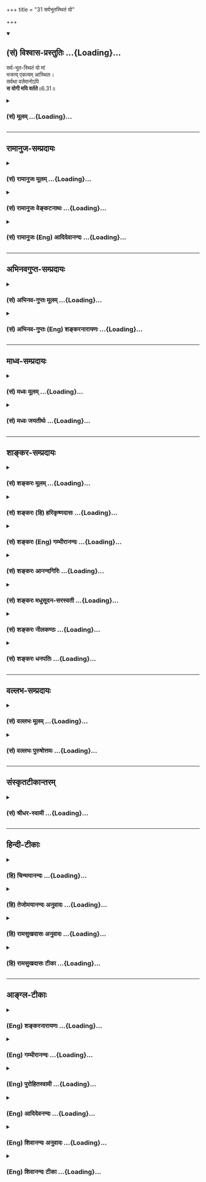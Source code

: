 +++
title = "31 सर्वभूतस्थितं यो"

+++
<div class="js_include" newlevelforh1="2" title="(सं) विश्वास-प्रस्तुतिः" unfilled url="/purANam_vaiShNavam/mahAbhAratam/06-bhIShma-parva/03-bhagavad-gItA-parva/saMskRtam/vishvAsa-prastutiH/06_Atma-saMyama-yogaH_a/31_sarvabhUtasthitaM.md">
<details open><summary><h2>(सं) विश्वास-प्रस्तुतिः ...{Loading}...</h2></summary>

सर्व-भूत-स्थितं यो मां  
भजत्य् एकत्वम् आस्थितः।  
सर्वथा वर्तमानोऽपि  
**स योगी मयि वर्तते**॥6.31॥
</details>
</div>
<div class="js_include collapsed" newlevelforh1="3" title="(सं) मूलम्" unfilled url="/purANam_vaiShNavam/mahAbhAratam/06-bhIShma-parva/03-bhagavad-gItA-parva/saMskRtam/mUlam/06_Atma-saMyama-yogaH_a/31_sarvabhUtasthitaM.md">
<details><summary><h3>(सं) मूलम् ...{Loading}...</h3></summary>

सर्वभूतस्थितं यो मां भजत्येकत्वमास्थितः।  
सर्वथा वर्तमानोऽपि स योगी मयि वर्तते।।6.31।।
</details>
</div>


_________________
## रामानुज-सम्प्रदायः
<div class="js_include collapsed" newlevelforh1="3" title="(सं) रामानुजः मूलम्" unfilled url="/purANam_vaiShNavam/mahAbhAratam/06-bhIShma-parva/03-bhagavad-gItA-parva/saMskRtam/rAmAnujaH/mUlam/06_Atma-saMyama-yogaH_a/31_sarvabhUtasthitaM.md">
<details><summary><h3>(सं) रामानुजः मूलम् ...{Loading}...</h3></summary>

।।6.31।। योगदशायां **सर्वभूतस्थितं माम्** असंकुचितज्ञानैकाकारतया
**एकत्वम् आस्थितः** प्राकृतभेदपरित्यागेन सुदृढं **यो भजते स योगी**
व्युत्थानकाले **अपि** यथा तथा **वर्तमानः** स्वात्मानं सर्वभूतानि च
पश्यन् **मयि वर्तते** माम् एव पश्यति। स्वात्मनि सर्वभूतेषु च सर्वदा
मत्साम्यम् एव पश्यति इत्यर्थः। ततोऽपि काष्ठाम् आह

</details>
</div>
<div class="js_include collapsed" newlevelforh1="3" title="(सं) रामानुजः वेङ्कटनाथः" unfilled url="/purANam_vaiShNavam/mahAbhAratam/06-bhIShma-parva/03-bhagavad-gItA-parva/saMskRtam/rAmAnujaH/venkaTanAthaH/06_Atma-saMyama-yogaH_a/31_sarvabhUtasthitaM.md">
<details><summary><h3>(सं) रामानुजः वेङ्कटनाथः ...{Loading}...</h3></summary>

  
  
।।6.31।। तृतीयां विपाकदशामाहेत्याह तत इति।
अकर्मवश्यत्वाकारेणेश्वरसाम्यदर्शनं पूर्वश्लोकोक्तम्सर्वभूतस्थितं इत्यनेन
तु कर्मरूपाविद्यावेष्टनविधुरत्वात् असङ्कुचितज्ञानाकारतया
साम्यानुसन्धानम् तत्संस्कारप्रभावेन च व्युत्थानकालेऽपि
स्वरसतस्तथाविधानुसन्धानानुवृत्तिश्चेत्येतदुच्यते। यो भजति ৷৷. स सर्वथा
वर्तमानोऽपि इत्यनेन कालभेदः सिद्धः न च समाधिदशायामेव यथातथा
वर्तमानत्वमुपपद्यते। सर्वभूतस्थितेन परमात्मनैकत्वानुसन्धानं नाम
स्वस्यापि सर्वभूतस्थितत्वेन तदेकप्रकारत्वानुसन्धानं तच्चाणोरात्मनः
स्वरूपेण न सम्भवति। धर्मतश्च परिशुद्धात्मनो व्याप्तिः वालाग्रः इत्यारभ्य
स चानन्त्याय कल्पते श्वे.उ.5।9 इति श्रुतिसिद्धा।
सूत्रञ्चप्रदीपवदावेशस्तथाहि दर्शयति ब्र.सू.4।4।15 इति अतोऽत्रापि साम्यं
विवक्षितमिति दर्शयितुंअसंकुचितज्ञानकारतयैकत्वमास्थित
इत्युक्तम्। प्राकृतभेदपरित्यागेन
कर्मोपाधिकप्रकृतिविशेषसंसर्गकृतज्ञानतारतम्यरूपभेदपरित्यागेनेत्यर्थः।
अनेनैकत्वोक्तेः स्वरूपभेदनिरासार्थत्वं परिहृतम्। सर्वात्मनां
ब्रह्मापृथक्सिद्धत्वविवक्षयाऽप्येकत्वोक्तिश्च घटते। आस्थितशब्दस्य
तात्पर्यार्थःसुदृढमिति। ततश्च व्युत्थानकालेऽपि
तथाविधानुसन्धानप्रवाहहेतुभूतसंस्कारप्राबल्यं सूचितम्। मां भजति
मत्समात्मावलोकनमपि हि मद्भजनमित्यभिप्रायः। सर्वथा इत्यस्य
लौकिकक्रियाव्यापृतोऽपीत्यभिप्रायः। मयि वर्तते इत्यस्य परमात्मनि
स्थितिर्नार्थः तस्य योग्ययोगिसा धारणत्वात्। अतो वृत्तिरत्र
बुद्धिर्वृत्तिरित्यभिप्रायेणाहमामेव पश्यतीति। जीवदर्शनमात्रेण कथं
परमात्मदर्शनं इत्यत्राह स्वात्मनीति। व्युत्थानकाले
स्वात्मसाक्षात्काराभावेऽपि विशदपरोक्षानुसन्धाने परेषामपि तथात्वसिद्धेः
फलितत्वोक्तिरियम्।  
  

</details>
</div>
<div class="js_include collapsed" newlevelforh1="3" title="(सं) रामानुजः (Eng) आदिदेवानन्दः" unfilled url="/purANam_vaiShNavam/mahAbhAratam/06-bhIShma-parva/03-bhagavad-gItA-parva/saMskRtam/rAmAnujaH/english/AdidevAnandaH/06_Atma-saMyama-yogaH_a/31_sarvabhUtasthitaM.md">
<details><summary><h3>(सं) रामानुजः (Eng) आदिदेवानन्दः ...{Loading}...</h3></summary>

6.31 (iii) The Yogin who, fixed in the state of Yoga in oneness because he has the same form of uncontracted knowledge (as Myself), worships Me steadfastly by renouncing the differences of the Prakrti (i.e., of the body) - then that Yogin, even while coming out of Yoga, howsoever he may live, views Me only, when viewing his own self and all other beings. The meaning is that he views his similarity to Myself in his own self and in the self of all beings. Now Sri Krsna proceeds to speak of the maturest stage beyond this:

</details>
</div>


_________________
## अभिनवगुप्त-सम्प्रदायः
<div class="js_include collapsed" newlevelforh1="3" title="(सं) अभिनव-गुप्तः मूलम्" unfilled url="/purANam_vaiShNavam/mahAbhAratam/06-bhIShma-parva/03-bhagavad-gItA-parva/saMskRtam/abhinava-guptaH/mUlam/06_Atma-saMyama-yogaH_a/31_sarvabhUtasthitaM.md">
<details><summary><h3>(सं) अभिनव-गुप्तः मूलम् ...{Loading}...</h3></summary>

।।6.31।। सर्वेति। यस्त्वेवं ज्ञानाविष्टः सोऽवश्यमेव +++(N
ज्ञानाविष्टोऽसाववश्यमेव S वश्यमेकतया)+++ एकतया भगवन्तं सर्वगतं विदन्
सर्वावस्थागतोऽपि न लिप्यते।

</details>
</div>
<div class="js_include collapsed" newlevelforh1="3" title="(सं) अभिनव-गुप्तः (Eng) शङ्करनारायणः" unfilled url="/purANam_vaiShNavam/mahAbhAratam/06-bhIShma-parva/03-bhagavad-gItA-parva/saMskRtam/abhinava-guptaH/english/shankaranArAyaNaH/06_Atma-saMyama-yogaH_a/31_sarvabhUtasthitaM.md">
<details><summary><h3>(सं) अभिनव-गुप्तः (Eng) शङ्करनारायणः ...{Loading}...</h3></summary>

6.31 Sarva - etc. Whosoever is completely possessed of the knowledge of
this kind, he necessarily realises the Bhagavat as one and immanent in
all and does not get stained \[by any of his actions\] is whatever
condition he is.

</details>
</div>


_________________
## माध्व-सम्प्रदायः
<div class="js_include collapsed" newlevelforh1="3" title="(सं) मध्वः मूलम्" unfilled url="/purANam_vaiShNavam/mahAbhAratam/06-bhIShma-parva/03-bhagavad-gItA-parva/saMskRtam/madhvaH/mUlam/06_Atma-saMyama-yogaH_a/31_sarvabhUtasthitaM.md">
<details><summary><h3>(सं) मध्वः मूलम् ...{Loading}...</h3></summary>

।।6.31।। एतदेव स्पष्टयति सर्वभूतस्थितमिति। एकत्वमास्थितः सर्वत्र एक
एवेश्वर इति स्थितः सर्वप्रकारेण वर्तमानोऽपि मय्येव वर्तते। एवमपरोक्षं
पश्यतो ज्ञानफलं नियतमित्यर्थः। तथापि प्रायो नाधर्मं करोति कुर्वतस्तु
महच्चेद्दुःखसूचकं भवतीत्युक्तं पुरस्तात्। आह चकदाचिदपि नाधर्मे
बुद्दिर्विष्णुदृशां भवेत्। प्रमादात्तु कृतं पापं स्वल्पं भस्मीभविष्यति।
आदिराजैस्तथा देर्वैः ऋषिभिः क्रियते कियत्। बाहुल्यात्कर्मणस्तेषां
दुःखसूचकमेव तत् इति।

</details>
</div>
<div class="js_include collapsed" newlevelforh1="3" title="(सं) मध्वः जयतीर्थः" unfilled url="/purANam_vaiShNavam/mahAbhAratam/06-bhIShma-parva/03-bhagavad-gItA-parva/saMskRtam/madhvaH/jayatIrthaH/06_Atma-saMyama-yogaH_a/31_sarvabhUtasthitaM.md">
<details><summary><h3>(सं) मध्वः जयतीर्थः ...{Loading}...</h3></summary>

।।6.31।। यो मां 30 इत्युक्तमेव पुनः किमर्थमुच्यते इत्यत आह
**एतदेवे**ति। एकत्वमास्थितः इत्यस्यान्यथाप्रतीतिनिरासार्थमर्थमाह
**एकत्व**मिति। मयि वा मद्विकारे वा वर्तमानोऽपि इत्यपव्याख्याननिरासार्थमाह
सर्वेति। न्यायेन वाऽन्यायेन वेत्यर्थः। अपव्याख्याने थाल्प्रत्ययो न युक्त
इति भावः। भगवन्तं भजतो धर्माचरणं सर्वथाऽप्यकिञ्चित्करमिति
प्रतीतिनिरासायाह **एवमि**ति। अधर्माचरणेऽपीति शेषः। ज्ञानफलं मोक्षः।
आनन्दह्रासादिकं तु विद्यत एवेति भावः। ननु ज्ञानिनो मोक्ष एवापेक्षितः
सोऽधर्माचरणेऽपि न प्रतिबध्यते चेत् तत्किमधर्मं करोति इत्यत आह
**तथापी**ति। सर्वथाऽप्यकरणे सर्वथा वर्तमानोऽपीत्युक्तमयुक्तमित्यत उक्तम्
**प्राय** इति। एतेननहीदृशस्य यथेष्टचेष्टता सम्भवति इति
परकीयमस्मद्व्याख्यानदूषणमपि निरस्तं भवति प्रारब्धवशेन
कदाचित्तथाभावदर्शनात्। कुतो न करोति इत्यत आह **कुर्वतस्त्वि**ति। अत्र
प्रमाणमाह **आह चेति**। कियन्महदिति शेषः। कर्मणः प्रारब्धस्य बाहुल्यात्
प्राबल्यात्। लोके प्रवृत्तिकर्मणो बाहुल्येन चित्तविक्षेपादिति वा।

</details>
</div>


_________________
## शाङ्कर-सम्प्रदायः
<div class="js_include collapsed" newlevelforh1="3" title="(सं) शङ्करः मूलम्" unfilled url="/purANam_vaiShNavam/mahAbhAratam/06-bhIShma-parva/03-bhagavad-gItA-parva/saMskRtam/shankaraH/mUlam/06_Atma-saMyama-yogaH_a/31_sarvabhUtasthitaM.md">
<details><summary><h3>(सं) शङ्करः मूलम् ...{Loading}...</h3></summary>

।।6.31।। **सर्वथा** सर्वप्रकारैः **वर्तमानोऽपि** सम्यग्दर्शी **योगी
मयि** वैष्णवे परमे पदे **वर्तते** नित्यमुक्त एव सः न मोक्षं प्रति
केनचित् प्रतिबध्यते इत्यर्थः।। किञ्च अन्यत्

</details>
</div>
<div class="js_include collapsed" newlevelforh1="3" title="(सं) शङ्करः (हि) हरिकृष्णदासः" unfilled url="/purANam_vaiShNavam/mahAbhAratam/06-bhIShma-parva/03-bhagavad-gItA-parva/saMskRtam/shankaraH/hindI/harikRShNadAsaH/06_Atma-saMyama-yogaH_a/31_sarvabhUtasthitaM.md">
<details><summary><h3>(सं) शङ्करः (हि) हरिकृष्णदासः ...{Loading}...</h3></summary>

।।6.31।। ( एकत्व भावमें स्थित हुआ जो पुरुष सम्पूर्ण भूतोंमें स्थित मुझ
वासुदेवको भजता है ) इस प्रकार पहले श्लोकके अर्थरूप यथार्थ ज्ञानका इस आधे
श्लोकसे अनुवाद करके उसके फलस्वरूप मोक्षका विधान करते हैं। वह पूर्ण
ज्ञानी योगी सब प्रकारसे बर्तता हुआ भी वैष्णव परमपदरूप मुझ परमेश्वरमें ही
बर्तता है अर्थात् वह सदा मुक्त ही है उसके मोक्षको कोई भी रोक नहीं सकता।

</details>
</div>
<div class="js_include collapsed" newlevelforh1="3" title="(सं) शङ्करः (Eng) गम्भीरानन्दः" unfilled url="/purANam_vaiShNavam/mahAbhAratam/06-bhIShma-parva/03-bhagavad-gItA-parva/saMskRtam/shankaraH/english/gambhIrAnandaH/06_Atma-saMyama-yogaH_a/31_sarvabhUtasthitaM.md">
<details><summary><h3>(सं) शङ्करः (Eng) गम्भीरानन्दः ...{Loading}...</h3></summary>

6.31 This being so, i.e. after reiterating (in the first line of the
present verse) the idea of full realization contained in the previous
verse, the result of that (realization), viz Liberation, is being spoken
of (in the second line): The yogi, the man of full realization; vartate,
exists; mayi, in Me, in the supreme state of Visnu; sarvatha api, in
whatever condition; vartamanah, he may be. He is verily ever-free. The
idea is that he is not obstructed from Liberation by anything.
Furthermore,

</details>
</div>
<div class="js_include collapsed" newlevelforh1="3" title="(सं) शङ्करः आनन्दगिरिः" unfilled url="/purANam_vaiShNavam/mahAbhAratam/06-bhIShma-parva/03-bhagavad-gItA-parva/saMskRtam/shankaraH/AnandagiriH/06_Atma-saMyama-yogaH_a/31_sarvabhUtasthitaM.md">
<details><summary><h3>(सं) शङ्करः आनन्दगिरिः ...{Loading}...</h3></summary>

।।6.31।। पूर्वार्धेनानूद्योत्तरार्धेन फलविधिरिति मत्वाह **इत्येतदिति।**
रागादिरहितस्य यमनियमादिसंस्कारवतः स्वैरप्रवृत्त्यसंभवेऽपि तामङ्गीकृत्य
ज्ञानं स्तौति **सर्वथेति।** प्रतिभासतोऽपि यथेष्टचेष्टाङ्गीकारे कुतो
ज्ञानवतो नित्यमुक्तत्वं प्रातीतिकदुराचारप्रतिबन्धादित्याशङ्क्याह **न
मोक्षमिति।**

</details>
</div>
<div class="js_include collapsed" newlevelforh1="3" title="(सं) शङ्करः मधुसूदन-सरस्वती" unfilled url="/purANam_vaiShNavam/mahAbhAratam/06-bhIShma-parva/03-bhagavad-gItA-parva/saMskRtam/shankaraH/madhusUdana-sarasvatI/06_Atma-saMyama-yogaH_a/31_sarvabhUtasthitaM.md">
<details><summary><h3>(सं) शङ्करः मधुसूदन-सरस्वती ...{Loading}...</h3></summary>

।।6.31।। एवं त्वंपदार्थं त्पदार्थं च शुद्धं निरूप्य तत्त्वमसीति
वाक्यार्थं निरूपयति सर्वेषु भूतेष्वधिष्ठानतया स्थितं
सर्वानुस्यूतसन्मात्रं मामीश्वरं तत्पदलक्ष्यं स्वेन त्वंपदलक्ष्येण
सहैकत्वमत्यन्ताभेदमास्थितो घटाकाशो महाकाश इत्यत्रेवोपाधिभेदनिराकरणेन
निश्चिन्वन् यो भजति अहं ब्रह्मास्मीति वेदान्तवाक्यजेन
तत्त्वसाक्षात्कारेणापरोक्षीकरोति सोऽविद्यातत्कार्यनिवृत्त्या जीवन्मुक्तः
कृतकृत्य एव भवति। यावत्तु तस्य बाधितानुवृत्त्या शरीरादिदर्शनमनुवर्तते
तावत्प्रारब्धकर्मप्राबल्यात्सर्वकर्मत्यागेन वा याज्ञवल्क्यादिवद् विहितेन
कर्मणा वा जनकादिवत् प्रतिषिद्धेन कर्मणा वा दत्तात्रेयादिवत् सर्वथा येन
केनापि रूपेण वर्तमानोऽपि व्यवहरन्नपि स योगी ब्रह्माहमस्मीति विद्वान्मयि
परमात्मन्येवाभेदेन वर्तते। सर्वथा तस्य मोक्षंप्रति नास्ति
प्रतिबन्धशङ्का। तस्य ह न देवाश्च नाभूत्या ईशत आत्मा ह्येषां स भवति इति
श्रुतेः। देवा महाप्रभावा अपि तस्य मोक्षाभवनाय नेशते किमुतान्ये क्षुद्रा
इत्यर्थः। ब्रह्मविदो निषिद्धकर्मणि प्रवर्तकयो रागद्वेषयोरसंभवेन
निषिद्धकर्मासंभवेऽपि तदङ्गीकृत्य ज्ञानस्तुत्यर्थमिदमुक्तं सर्वथा
वर्तमानोऽपीतिहत्वापि स इमांल्लोकान्न हन्ति न निबध्यते इतिवत्।

</details>
</div>
<div class="js_include collapsed" newlevelforh1="3" title="(सं) शङ्करः नीलकण्ठः" unfilled url="/purANam_vaiShNavam/mahAbhAratam/06-bhIShma-parva/03-bhagavad-gItA-parva/saMskRtam/shankaraH/nIlakaNThaH/06_Atma-saMyama-yogaH_a/31_sarvabhUtasthitaM.md">
<details><summary><h3>(सं) शङ्करः नीलकण्ठः ...{Loading}...</h3></summary>

।।6.31।। यस्मात्सर्वात्मैकत्वदर्शी अहमेव अतो नास्य मोक्षः प्रतिबध्यत
इत्याह **सर्वभूतेति।** सर्वोपादानतया सर्वेषु भूतेषु सत्तारूपेण
स्फुरणरूपेण च स्थितं मां परमात्मानं एकत्वं जीवब्रह्मणोरैक्यमास्थितः सन्
भजति निर्विकल्पेन समाधिना सेवते स योगी व्युत्थानदशायां
प्रारब्धकर्मवशाद्बाधितानुवृत्त्या देहमारूढः सर्वथा सर्वप्रकारेण
याज्ञवल्क्यादिवत्कर्मत्यागेन वा वसिष्ठजनकादिवद्विहितकर्मणा वा
दत्तात्रेयादिवन्निषिद्धकर्मणा वा वर्तमानोऽपि व्यवहरन्नपि मय्येव वर्तते न
मत्तश्च्युतो भवति। यतो देवेभ्योऽपि नास्य भयमिति श्रूयतेतस्य ह न देवाश्च
नाभूत्या ईशत आत्मा ह्येषां स भवति इति च। नेत्यव्ययमप्यर्थे। देवा अपि
तस्य ब्रह्मविदः अभूत्यै अनैश्चर्याय न ईशते न समर्था भवन्ति।
यतोऽयमेषामात्मा इति श्रुत्यर्थः। स न पुनः संसारी पूर्ववद्भवतीत्यर्थः।

</details>
</div>
<div class="js_include collapsed" newlevelforh1="3" title="(सं) शङ्करः धनपतिः" unfilled url="/purANam_vaiShNavam/mahAbhAratam/06-bhIShma-parva/03-bhagavad-gItA-parva/saMskRtam/shankaraH/dhanapatiH/06_Atma-saMyama-yogaH_a/31_sarvabhUtasthitaM.md">
<details><summary><h3>(सं) शङ्करः धनपतिः ...{Loading}...</h3></summary>

।।6.31।। पूर्वश्लोकार्थं सम्यग्दर्शनं पूर्वोर्धेनामूद्य तत्फलं मोक्षमाह
सर्वेति। पूर्वोक्तेन प्रकारेण सर्वेषु ब्रह्मादिभूतेषु प्रत्यग्रूपेण
स्थितं मां परमात्मानं वासुदेवं य एकत्वमहमेव वासुदेव इत्येवंरुपमास्थितः
सभ्यगपोक्षीकृतवान् स योगी सम्यगदर्शी सर्वथा सर्वप्रकारेण
विधिप्रतिषेधार्कैकर्येण वर्तमानोऽपि। अपिशब्देन तस्य रागादिरहितस्य
यमनियमादिसंस्कारवतः स्वैरवृत्त्यसंभवेऽपि ज्ञानस्तुत्यर्थं तामङ्गीकरोतीति
द्योत्यते मयि वैष्णवे परमे पदे वर्तते स नित्यमुक्त एव मोक्षं प्रति न
केनचित्प्रतिबुध्यत इत्यर्थः। यत्तु तदेवं भाक्तानि
सुखान्यभिधायार्जुनोपदेशच्छलेन ज्ञानमार्गे लोकानां प्रवृत्तिसिद्धये
भाक्तान् ज्ञानयोगिनोऽप्युत्तरोत्तरादिशयेनाह सर्वेति।
यत्संन्यासात्प्रागेव गृहस्थः सन् सर्वभूतस्थं सर्वाणि भूतानि
कार्यकारणाकारेण परिणतानि तत्स्थं तत्तादात्म्यभ्रमविषय इत्यात्मानं
प्रत्यञ्चमीक्षते शास्त्रजन्यापातज्ञानविषयतां नयतीत्येवं
सर्वभूतान्यात्मतदात्म्यं भ्रमविषयाणीति शास्त्रजन्यापातज्ञानविषयतां नयति
सोऽन्योन्याध्यामज्ञानी अयोगयुक्तोऽपि कर्मयोगज्ञानयोगाभ्यामसंस्पृष्टोऽपि
योगिनमभिधाय ततोऽघिकं तमाह य इति। मां सर्वज्ञं सर्वशक्तिकं सर्वत्र पश्यति
सर्वभूतोष्वीश्वरो जीवकलया प्रविष्ट इति शास्त्रजन्यापातज्ञानविषयतां नयति
तस्यापातत एव ऐकात्म्यज्ञानसंपन्नस्याहं न प्रणश्यामि नान्तःकरणादपयामि स च
मे मम संबन्धी सन् मत्प्रसादादेव न प्रणश्यति नानर्थ प्राप्तोतीत्यर्थः।
अतः सोऽपि भाक्तो ज्ञानयोगी ज्ञेय इति भावः। ततोऽपि किंचिदधिकं तमाह
सर्वेति। एतत्वामास्थिति इति जीवब्रह्मणोरौपाधिको भेद
उपाधीनामसत्त्वादित्यापातज्ञानवानित्यर्थः। एवंभूतः सन् यो मां सर्वभूतेषु
सेवते स सर्वथा आवर्तमानोऽपि संसारयात्रामनुवर्तनशीलोऽपि योगी ज्ञेयः। यतो
मामनुवर्तते मां भजति पूर्वोक्तप्रकारएणेति ज्ञेयम्। तद्यदोरध्याहारेण
योज्यमितीतरैः कल्पितं तदसत्। एतादृशकल्पनाया बह्वध्याहारग्रस्ताया
अस्वारसिकायाः प्रकरणविरुद्धाया व्यर्थत्वात्।

</details>
</div>


_________________
## वल्लभ-सम्प्रदायः
<div class="js_include collapsed" newlevelforh1="3" title="(सं) वल्लभः मूलम्" unfilled url="/purANam_vaiShNavam/mahAbhAratam/06-bhIShma-parva/03-bhagavad-gItA-parva/saMskRtam/vallabhaH/mUlam/06_Atma-saMyama-yogaH_a/31_sarvabhUtasthitaM.md">
<details><summary><h3>(सं) वल्लभः मूलम् ...{Loading}...</h3></summary>

।।6.31।। यश्चैवमेकत्वमास्थितोऽपि मां वासुदेवं भजति सेवते मत्प्रवणं चेतः
करोति स योगी मयि मदाधारो भवति। मत्किङ्करः शुक इव उद्धव इव
भवतीत्यर्थः। ज्ञानी चेद्भजते कृष्णं तस्मान्नास्त्यधिकः परः इति वाक्यात्।

</details>
</div>
<div class="js_include collapsed" newlevelforh1="3" title="(सं) वल्लभः पुरुषोत्तमः" unfilled url="/purANam_vaiShNavam/mahAbhAratam/06-bhIShma-parva/03-bhagavad-gItA-parva/saMskRtam/vallabhaH/puruShottamaH/06_Atma-saMyama-yogaH_a/31_sarvabhUtasthitaM.md">
<details><summary><h3>(सं) वल्लभः पुरुषोत्तमः ...{Loading}...</h3></summary>

  
  
।।6.31।। किञ्च यः सर्वभूतस्थितं सर्वजीवेषु रसभोगार्थं वाऽलौकिकेषु
निरोधार्थं स्थितं एकत्वं भगवदीयत्वेन सजातीयत्वमास्थितं मां भजति स योगी
उच्यते। अथवा सर्वथा तेषु दास्यादिभावशिक्षणार्थं वर्त्तमानो यः स मयि च
वर्तते मत्स्वरूपे तिष्ठतीत्यर्थः।  
  

</details>
</div>


_________________
## संस्कृतटीकान्तरम्
<div class="js_include collapsed" newlevelforh1="3" title="(सं) श्रीधर-स्वामी" unfilled url="/purANam_vaiShNavam/mahAbhAratam/06-bhIShma-parva/03-bhagavad-gItA-parva/saMskRtam/shrIdhara-svAmI/06_Atma-saMyama-yogaH_a/31_sarvabhUtasthitaM.md">
<details><summary><h3>(सं) श्रीधर-स्वामी ...{Loading}...</h3></summary>

।।6.31।। न चैवंभूतो विधिकिंकरः स्यादित्याह **सर्वभूतस्थितमिति।** सर्वेषु
भूतेषु स्थितं मामभेदमास्थित आश्रितो यो भजति स योगी ज्ञानी सन्सर्वथा
कर्मत्यागेनापि वर्तमानो मय्येव वर्तते मुच्यते न तु भ्रश्यतीत्यर्थः।

</details>
</div>


_________________
## हिन्दी-टीकाः
<div class="js_include collapsed" newlevelforh1="3" title="(हि) चिन्मयानन्दः" unfilled url="/purANam_vaiShNavam/mahAbhAratam/06-bhIShma-parva/03-bhagavad-gItA-parva/hindI/chinmayAnandaH/06_Atma-saMyama-yogaH_a/31_sarvabhUtasthitaM.md">
<details><summary><h3>(हि) चिन्मयानन्दः ...{Loading}...</h3></summary>

।।6.31।। समाहित चित्त का योगी निरन्तर मेरा अनुसंधान करता है (भजता है)।
फलत बाह्य जगत् में सब प्रकार के व्यवहार करता हुआ भी वह मुझमें ही स्थित
रहता है। इस श्लोक का मुख्य प्रयोजन यह दर्शाना है कि कोई आवश्यक नहीं कि
एक आत्मानुभवी पुरुष हिमालय की किसी अज्ञात गुफा में जाकर निवृत्ति का जीवन
व्यतीत करेगा। भगवान् कहते हैं कि जीवन के समस्त सामान्य व्यवहार करता हुआ
सभी परिस्थितियों में वह अपने स्वरूप के ज्ञान में स्थित रह सकता है। जब
मनुष्य रोगी हो जाता है तब उसे नित्य के कार्यों से निवृत्त होकर
चिकित्सालय में रहने की आवश्यकता होती है परन्तु पूर्ण स्वस्थ हो जाने के
पश्चात् नहीं। स्वस्थ होकर तो वह पुन अधिक उत्साह के साथ अपना कार्य करने
लगता है। इसी प्रकार विघटित व्यक्तित्व के पुरुष के लिए ध्यानसाघना का उपचार
बताया जाता है। उसके अभ्यास से जब वह स्वस्वरूप को पहचान कर दैवी सार्मथ्य
प्राप्त कर लेता है तब वह निश्चय ही अपने पूर्व के कार्य क्षेत्र में जाकर
कर्म करते हुए भी पूर्णत्व के ज्ञान को सुदृढ़ बनाये रख सकता है। वास्तव में
देखा जाय तो चिरस्थायी फलदायी कर्म कुशलतापूर्वक तभी किये जा सकते हैं जब
कर्ता आत्मस्वरूप के ज्ञान में स्थित हो। गीता का यही संदेश है कि समर्पण
की भावना से किये गये कर्म आत्मोन्नति के साधन हैंयहाँ ध्यान देने की बात
है कि श्रीकृष्ण संभवत अर्जुन की अपेक्षा स्वयं को ही युद्ध की विपत्तियों
में अधिक डाल रहे थे। रथ में बैठे योद्धा तक पहुँचने के पूर्व प्रतिपक्षी
के बाण सारथि पर पहले प्रहार करते हैं। केवल समस्त संसार को मुग्ध कर देने
वाली मन्द स्मिति के अतिरिक्त किसी अन्य शस्त्र को न लेकर श्रीकृष्ण ने
युद्धभूमि में प्रवेश किया था। तत्पश्चात् वे ही सम्पूर्ण युद्ध के स्वामी
और केन्द्र बिन्दु बने रहे और सम्पूर्ण महायुद्ध का घटनाचक्र उनके ही चारों
तरफ घूमता रहा। इसका अर्थ यह हुआ कि आत्मज्ञानी पुरुष किसी भी कार्यक्षेत्र
में कर्म करते हुए भी अपने वास्तविक स्वरूप का भान रख सकता है। इस व्याख्या
का अध्ययन करते समय हो सकता है कोई पाठक यह समझे कि अत्याधिक उत्साह के
कारण हम इस श्लोक में कुछ अधिक अर्थ देख रहे हैं। परन्तु उन्हें सर्वथा
वर्तमानोऽपि इस शब्द पर ध्यान देते हुए अधिक विचार करना चाहिए।

</details>
</div>
<div class="js_include collapsed" newlevelforh1="3" title="(हि) तेजोमयानन्दः अनुवादः" unfilled url="/purANam_vaiShNavam/mahAbhAratam/06-bhIShma-parva/03-bhagavad-gItA-parva/hindI/tejomayAnandaH/anuvAdaH/06_Atma-saMyama-yogaH_a/31_sarvabhUtasthitaM.md">
<details><summary><h3>(हि) तेजोमयानन्दः अनुवादः ...{Loading}...</h3></summary>

।।6.31।। जो पुरुष एकत्वभाव मंे स्थित हुआ सम्पूर्ण भूतों में स्थित मुझे
भजता है, वह योगी सब प्रकार से वर्तता हुआ (रहता हुआ) मुझमें स्थित रहता
है।।

</details>
</div>
<div class="js_include collapsed" newlevelforh1="3" title="(हि) रामसुखदासः अनुवादः" unfilled url="/purANam_vaiShNavam/mahAbhAratam/06-bhIShma-parva/03-bhagavad-gItA-parva/hindI/rAmasukhadAsaH/anuvAdaH/06_Atma-saMyama-yogaH_a/31_sarvabhUtasthitaM.md">
<details><summary><h3>(हि) रामसुखदासः अनुवादः ...{Loading}...</h3></summary>

।।6.31।। मेरेमें एकीभावसे स्थित हुआ जो योगी सम्पूर्ण प्राणियोंमें स्थित
मेरा भजन करता है, वह सब कुछ बर्ताव करता हुआ भी मेरेमें ही बर्ताव कर रहा
है अर्थात् वह सर्वथा मेरेमें ही स्थित है।

</details>
</div>
<div class="js_include collapsed" newlevelforh1="3" title="(हि) रामसुखदासः टीका" unfilled url="/purANam_vaiShNavam/mahAbhAratam/06-bhIShma-parva/03-bhagavad-gItA-parva/hindI/rAmasukhadAsaH/TIkA/06_Atma-saMyama-yogaH_a/31_sarvabhUtasthitaM.md">
<details><summary><h3>(हि) रामसुखदासः टीका ...{Loading}...</h3></summary>

।।6.31।।***व्याख्या--*'एकत्वमास्थितः'** पूर्वश्लोकमें भगवान्ने बताया था
कि जो मेरेको सबमें और सबको मेरेमें देखता है, उसके लिये मैं अदृश्य नहीं
होता और वह मेरे लिये अदृश्य नहीं होता। अदृश्य क्यों नहीं होता; कारण कि
सम्पूर्ण प्राणियोंमें स्थित मेरे साथ उसकी अभिन्नता हो गयी है अर्थात्
मेरे साथ उसका अत्यधिक प्रेम हो गया है।  
  
अद्वैत-सिद्धान्तमें तो स्वरूपसे एकता होती है, पर यहाँ वैसी एकता नहीं है।
यहाँ द्वैत होते हुए भी अभिन्नता है अर्थात् भगवान् और भक्त दीखनेमें तो दो
हैं, पर वास्तवमें एक ही हैं **(टिप्पणी प₀ 365)**। जैसे पति और पत्नी दो
शरीर होते हुए भी अपनेको अभिन्न मानते हैं, दो मित्र अपनेको एक ही मानते
हैं; क्योंकि अत्यन्त स्नेह होनेके कारण वहाँ द्वैतपना नहीं रहता। ऐसे ही
जो भक्तियोगका साधक भगवान्को प्राप्त हो जाता है, भगवान्में अत्यन्त स्नेह
होनेके कारण उसकी भगवान्से अभिन्नता हो जाती है। इसी अभिन्नताको यहाँ
**'एकत्वमास्थितः'** पदसे बताया गया है।  
  
**'सर्वभूतस्थितं यो मां भजति'--**सब देश, काल, वस्तु, व्यक्ति, घटना,
परिस्थिति आदिमें भगवान् ही परिपूर्ण हैं अर्थात् सम्पूर्ण चराचर जगत्
भगवत्स्वरूप ही है--**'वासुदेवः सर्वम्'** (7। 19)--यही उसका भजन है।

</details>
</div>


_________________
## आङ्ग्ल-टीकाः
<div class="js_include collapsed" newlevelforh1="3" title="(Eng) शङ्करनारायणः" unfilled url="/purANam_vaiShNavam/mahAbhAratam/06-bhIShma-parva/03-bhagavad-gItA-parva/english/shankaranArAyaNaH/06_Atma-saMyama-yogaH_a/31_sarvabhUtasthitaM.md">
<details><summary><h3>(Eng) शङ्करनारायणः ...{Loading}...</h3></summary>

6.31. He, who, established firmly in the oneness (of Me), experiences Me immanent in all beings-that man of Yoga, is never stained, in whatever stage he may be.

</details>
</div>
<div class="js_include collapsed" newlevelforh1="3" title="(Eng) गम्भीरानन्दः" unfilled url="/purANam_vaiShNavam/mahAbhAratam/06-bhIShma-parva/03-bhagavad-gItA-parva/english/gambhIrAnandaH/06_Atma-saMyama-yogaH_a/31_sarvabhUtasthitaM.md">
<details><summary><h3>(Eng) गम्भीरानन्दः ...{Loading}...</h3></summary>

6.31 That yogi who, being established in unity, adores Me as existing in all things, he exist in Me-in whatever condition he may be.

</details>
</div>
<div class="js_include collapsed" newlevelforh1="3" title="(Eng) पुरोहितस्वामी" unfilled url="/purANam_vaiShNavam/mahAbhAratam/06-bhIShma-parva/03-bhagavad-gItA-parva/english/purohitasvAmI/06_Atma-saMyama-yogaH_a/31_sarvabhUtasthitaM.md">
<details><summary><h3>(Eng) पुरोहितस्वामी ...{Loading}...</h3></summary>

6.31 The sage who realises the unity of life and who worships Me in all beings, lives in Me, whatever may be his lot.

</details>
</div>
<div class="js_include collapsed" newlevelforh1="3" title="(Eng) आदिदेवनन्दः" unfilled url="/purANam_vaiShNavam/mahAbhAratam/06-bhIShma-parva/03-bhagavad-gItA-parva/english/AdidevanandaH/06_Atma-saMyama-yogaH_a/31_sarvabhUtasthitaM.md">
<details><summary><h3>(Eng) आदिदेवनन्दः ...{Loading}...</h3></summary>

6.31 The Yogin who, fixed in oneness, worships Me dwelling in all beings
- he abides in Me, howsoever he may live.

</details>
</div>
<div class="js_include collapsed" newlevelforh1="3" title="(Eng) शिवानन्दः अनुवादः" unfilled url="/purANam_vaiShNavam/mahAbhAratam/06-bhIShma-parva/03-bhagavad-gItA-parva/english/shivAnandaH/anuvAdaH/06_Atma-saMyama-yogaH_a/31_sarvabhUtasthitaM.md">
<details><summary><h3>(Eng) शिवानन्दः अनुवादः ...{Loading}...</h3></summary>

6.31 He who, being established in unity, worships Me Who dwells in all beings, that Yogi abides in Me, whatever may be his mode of living.

</details>
</div>
<div class="js_include collapsed" newlevelforh1="3" title="(Eng) शिवानन्दः टीका" unfilled url="/purANam_vaiShNavam/mahAbhAratam/06-bhIShma-parva/03-bhagavad-gItA-parva/english/shivAnandaH/TIkA/06_Atma-saMyama-yogaH_a/31_sarvabhUtasthitaM.md">
<details><summary><h3>(Eng) शिवानन्दः टीका ...{Loading}...</h3></summary>

6.31 सर्वभूतस्थितम् abiding in all beings; यः who; माम् Me; भजति
worships; एकत्वम् unity; आस्थितः established; सर्वथा in every way;
वर्तमानः remaining; अपि also; सः that; योगी Yogi; मयि in Me; वर्तते
abides.Commentary He who has dissolved all duality in the underlying unity; who is thus established in unity; who worships Me; i.e.; who has realised Me as the Self of all; dwells always in Me; whatever his mode of living may be. He is ever liberated.Sadana lived in God though he was a butcher because his mind was ever fixed at the lotus feet of the Lord.

</details>
</div>
